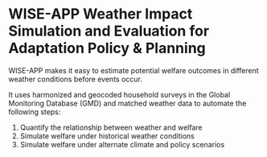 # WISE-APP Weather Impact Simulation and Evaluation for Adaptation Policy & Planning

WISE-APP makes it easy to estimate potential welfare outcomes in different weather conditions before events occur. 

It uses harmonized and geocoded household surveys in the Global Monitoring Database (GMD) and matched weather data to automate the following steps:
1.	Quantify the relationship between weather and welfare
2.	Simulate welfare under historical weather conditions
3.	Simulate welfare under alternate climate and policy scenarios

